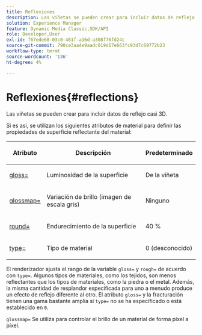 ```yaml
---
title: Reflexiones
description: Las viñetas se pueden crear para incluir datos de reflejo casi 3D.
solution: Experience Manager
feature: Dynamic Media Classic,SDK/API
role: Developer,User
exl-id: f67ede68-03c0-461f-a16d-a308f76fd24c
source-git-commit: 790ce3aa4e9aadc019d17e663fc93d7c69772b23
workflow-type: tm+mt
source-wordcount: '136'
ht-degree: 4%

---
```


# Reflexiones{#reflections}

Las viñetas se pueden crear para incluir datos de reflejo casi 3D.

Si es así, se utilizan los siguientes atributos de material para definir las propiedades de superficie reflectante del material:

<table id="table_8769C726A17E412FB41F7CB87690B1FE"> 
 <thead> 
  <tr> 
   <th class="entry"> <p>Atributo </p> </th> 
   <th class="entry"> <p>Descripción </p> </th> 
   <th class="entry"> <p>Predeterminado </p> </th> 
  </tr> 
 </thead>
 <tbody> 
  <tr> 
   <td> <p><a href="../../../../../../ir-api/http-protocol/image-rendering-api-ref/c-ir-http-protocol-ref/c-ir-http-protocol-command-reference/r-ir-http-gloss.md#reference-325aef2ee51e4e1584a06047427340ca" type="reference" format="dita" scope="local"> <span class="codeph"> gloss=</span> </a> </p> </td> 
   <td> <p>Luminosidad de la superficie </p> </td> 
   <td> <p>De la viñeta </p> </td> 
  </tr> 
  <tr> 
   <td> <p> <a href="../../../../../../ir-api/http-protocol/image-rendering-api-ref/c-ir-http-protocol-ref/c-ir-http-protocol-command-reference/r-ir-glossmap.md#reference-99940148ae6a401482b2d03c68530f3a" type="reference" format="dita" scope="local"> <span class="codeph"> glossmap= </span> </a> </p> </td> 
   <td> <p>Variación de brillo (imagen de escala gris) </p> </td> 
   <td> <p>Ninguno </p> </td> 
  </tr> 
  <tr> 
   <td> <p> <a href="../../../../../../ir-api/http-protocol/image-rendering-api-ref/c-ir-http-protocol-ref/c-ir-http-protocol-command-reference/r-ir-rough.md#reference-00add846b09f4dc39420bda1ca414180" type="reference" format="dita" scope="local"> <span class="codeph"> round= </span> </a> </p> </td> 
   <td> <p>Endurecimiento de la superficie </p> </td> 
   <td> <p>40 % </p> </td> 
  </tr> 
  <tr> 
   <td> <p> <a href="../../../../../../ir-api/http-protocol/image-rendering-api-ref/c-ir-http-protocol-ref/c-ir-http-protocol-command-reference/r-ir-http-type.md#reference-128c7de89e2d46838019b560f3f84a35" type="reference" format="dita" scope="local"> <span class="codeph"> type=</span> </a> </p> </td> 
   <td> <p>Tipo de material </p> </td> 
   <td> <p>0 (desconocido) </p> </td> 
  </tr> 
 </tbody> 
</table>

El renderizador ajusta el rango de la variable `gloss=` y `rough=` de acuerdo con `type=`. Algunos tipos de materiales, como los tejidos, son menos reflectantes que los tipos de materiales, como la piedra o el metal. Además, la misma cantidad de resplandor especificada para uno a menudo produce un efecto de reflejo diferente al otro. El atributo `gloss=` y la fracturación tienen una gama bastante amplia si `type=` no se ha especificado o está establecido en `0`.

`glossmap=` Se utiliza para controlar el brillo de un material de forma píxel a píxel.

